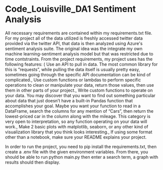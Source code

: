 # Code_Louisville_DA1 Sentiment Analysis

All necessary requirements are contained within my requirements.txt file. For my project all of the data utilized is freshly accessed twitter data provided via the twitter API, that data is then analyzed using Azure's sentiment analysis suite. The original idea was the integrate my own machine learning-sentiment analysis model but that was restricted due to time contstraints. From the project requirements, my project uses has the following features: ( Use an API to pull in data. The most common library for this is “requests”, while pulling the data itself is usually pretty easy, sometimes going through the specific API documentation can be kind of complicated., Use custom functions or lambdas to perform specific operations to clean or manipulate your data, return those values, then use them in other parts of your project., Write custom functions to operate on your data. You may discover that you want to find out something particular about data that just doesn’t have a built-in Pandas function that accomplishes your goal. Maybe you want your function to read in a DataFrame, search the columns for any mention of “Cars”, then return the lowest-priced car in the column along with the mileage. This category is very open to interpretation, so any function operating on your data will work., Make 2 basic plots with matplotlib, seaborn, or any other kind of visualization library that you think looks interesting., If using some format other than a notebook, make sure your README explains your project. 

In order to run the project, you need to pip install the requirements.txt, then create a .env file with the given environment variables. From there, you should be able to run python main.py then enter a search term, a graph with results should then display. 
